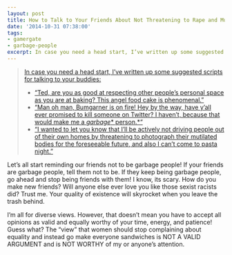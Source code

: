 ```yaml
---
layout: post
title: How to Talk to Your Friends About Not Threatening to Rape and Murder Women on the Internet
date: '2014-10-31 07:38:00'
tags:
- gamergate
- garbage-people
excerpt: In case you need a head start, I’ve written up some suggested scripts for talking to your buddies - Ted, are you as good at respecting other people’s personal space as you are at baking? This angel food cake is phenomenal.
---
```



> [In case you need a head start, I’ve written up some suggested scripts for talking to your buddies:](http://rhrealitycheck.org/article/2014/10/28/talk-guy-friends-threatening-rape-murder-women-internet/ "How to Talk to Your Guy Friends About Not Threatening to Rape and Murder Women on the Internet")
> 
> - [“Ted, are you as good at respecting other people’s personal space as you are at baking? This angel food cake is phenomenal.”](http://rhrealitycheck.org/article/2014/10/28/talk-guy-friends-threatening-rape-murder-women-internet/ "How to Talk to Your Guy Friends About Not Threatening to Rape and Murder Women on the Internet")
> - [“Man oh man, Bumgarner is on fire! Hey by the way, have y’all ever promised to kill someone on Twitter? I haven’t, because that would make me a *garbage** person.*“](http://rhrealitycheck.org/article/2014/10/28/talk-guy-friends-threatening-rape-murder-women-internet/ "How to Talk to Your Guy Friends About Not Threatening to Rape and Murder Women on the Internet")
> - [“I wanted to let you know that I’ll be actively not driving people out of their own homes by threatening to photograph their mutilated bodies for the foreseeable future, and also I can’t come to pasta night.”](http://rhrealitycheck.org/article/2014/10/28/talk-guy-friends-threatening-rape-murder-women-internet/ "How to Talk to Your Guy Friends About Not Threatening to Rape and Murder Women on the Internet")

Let’s all start reminding our friends not to be garbage people! If your friends are garbage people, tell them not to be. If they keep being garbage people, go ahead and stop being friends with them! I know, its scary. How do you make new friends? Will anyone else ever love you like those sexist racists did? Trust me. Your quality of existence will skyrocket when you leave the trash behind.

I’m all for diverse views. However, that doesn’t mean you have to accept all opinions as valid and equally worthy of your time, energy, and patience! Guess what? The “view” that women should stop complaining about equality and instead go make everyone sandwiches is NOT A VALID ARGUMENT and is NOT WORTHY of my or anyone’s attention.


